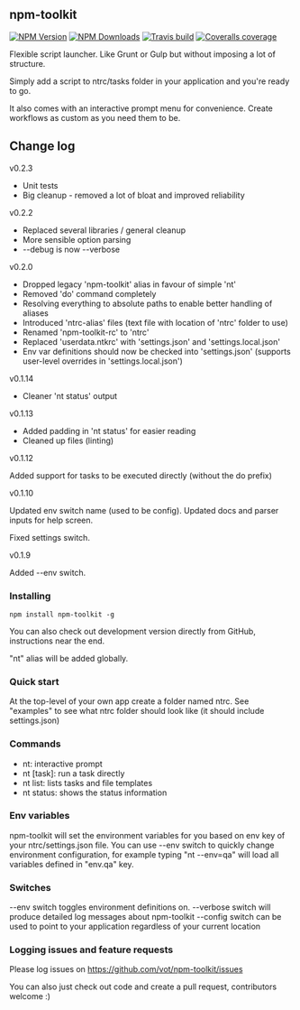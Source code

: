 ## npm-toolkit

[![NPM Version][npm-img]][npm-url]
[![NPM Downloads][npm-dl-img]][npm-url]
[![Travis build][travis-img]][travis-url]
[![Coveralls coverage][coveralls-img]][coveralls-url]

[npm-url]: https://npmjs.org/package/npm-toolkit
[npm-img]: https://img.shields.io/npm/v/npm-toolkit.svg
[npm-dl-img]: https://img.shields.io/npm/dm/npm-toolkit.svg
[travis-img]: https://img.shields.io/travis/vot/npm-toolkit/master.svg
[travis-url]: https://travis-ci.org/vot/npm-toolkit
[coveralls-img]: https://img.shields.io/coveralls/vot/npm-toolkit/master.svg
[coveralls-url]: https://coveralls.io/github/vot/npm-toolkit


Flexible script launcher. Like Grunt or Gulp but without imposing a lot of structure.

Simply add a script to ntrc/tasks folder in your application and you're ready to go.

It also comes with an interactive prompt menu for convenience.
Create workflows as custom as you need them to be.


## Change log

v0.2.3
* Unit tests
* Big cleanup - removed a lot of bloat and improved reliability


v0.2.2

* Replaced several libraries / general cleanup
* More sensible option parsing
* --debug is now --verbose


v0.2.0

* Dropped legacy 'npm-toolkit' alias in favour of simple 'nt'
* Removed 'do' command completely
* Resolving everything to absolute paths to enable better handling of aliases
* Introduced 'ntrc-alias' files (text file with location of 'ntrc' folder to use)
* Renamed 'npm-toolkit-rc' to 'ntrc'
* Replaced 'userdata.ntkrc' with 'settings.json' and 'settings.local.json'
* Env var definitions should now be checked into 'settings.json' (supports user-level overrides in 'settings.local.json')



v0.1.14

* Cleaner 'nt status' output


v0.1.13

* Added padding in 'nt status' for easier reading
* Cleaned up files (linting)



v0.1.12

Added support for tasks to be executed directly (without the do prefix)



v0.1.10

Updated env switch name (used to be config). Updated docs and parser inputs for help screen.

Fixed settings switch.



v0.1.9

Added --env switch.


### Installing

```
npm install npm-toolkit -g
```

You can also check out development version directly from GitHub, instructions near the end.

"nt" alias will be added globally.


### Quick start
At the top-level of your own app create a folder named ntrc.
See "examples" to see what ntrc folder should look like (it should include settings.json)

### Commands

* nt: interactive prompt
* nt [task]: run a task directly
* nt list: lists tasks and file templates
* nt status: shows the status information


### Env variables

npm-toolkit will set the environment variables for you based on env key of your ntrc/settings.json file.
You can use --env switch to quickly change environment configuration, for example typing "nt --env=qa" will load all variables defined in "env.qa" key.


### Switches

--env switch toggles environment definitions on.
--verbose switch will produce detailed log messages about npm-toolkit
--config switch can be used to point to your application regardless of your current location

### Logging issues and feature requests

Please log issues on https://github.com/vot/npm-toolkit/issues

You can also just check out code and create a pull request, contributors welcome :)

